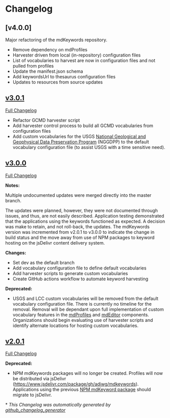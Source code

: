 # Changelog

## [v4.0.0]

Major refactoring of the mdKeywords repository.

- Remove dependency on mdProfiles
- Harvester driven from local (in-repository) configuration files
- List of vocabularies to harvest are now in configuration files and not pulled from profiles
- Update the manifest.json schema
- Add keywordsUrl to thesaurus configuration files
- Updates to resources from source updates

## [v3.0.1](https://github.com/adiwg/mdKeywords/tree/v3.0.1)

[Full Changelog](https://github.com/adiwg/mdKeywords/compare/v3.0.0...v3.0.1)

- Refactor GCMD harvester script
- Add harvester control process to build all GCMD vocabularies from configuration files
- Add custom vocabularies for the USGS [National Geological and Geophysical Data Preservation Program](https://www.usgs.gov/programs/national-geological-and-geophysical-data-preservation-program) (NGGDPP) to the default vocabulary configuration file (to assist USGS with a time sensitive need).

## [v3.0.0](https://github.com/adiwg/mdKeywords/tree/v3.0.0)

[Full Changelog](https://github.com/adiwg/mdKeywords/compare/v2.0.1...v3.0.0)

**Notes:**

Multiple undocumented updates were merged directly into the master branch.

The updates were planned, however, they were not documented through issues, and thus, are not easily described. Application testing demonstrated that the applications using the keywords functioned as expected. A decision was make to retain, and not roll-back, the updates. The mdKeywords version was incremented from v2.0.1 to v3.0.0 to indicate the change in build status and the move away from use of NPM packages to keyword hosting on the jsDelivr content delivery system.

**Changes:**

- Set dev as the default branch
- Add vocabulary configuration file to define default vocabularies
- Add harvester scripts to generate custom vocabularies
- Create GitHub actions workflow to automate keyword harvesting

**Deprecated:**

- USGS and LCC custom vocabularies will be removed from the default vocabulary configuration file. There is currently no timeline for the removal. Removal will be dependant upon full implementation of custom vocabulary features in the [mdProfiles](https://github.com/adiwg/mdProfiles) and [mdEditor](https://github.com/adiwg/mdEditor) components. Organizations should begin evaluating use of harvester scripts and identify alternate locations for hosting custom vocabularies.

## [v2.0.1](https://github.com/adiwg/mdKeywords/tree/v2.0.1)

[Full Changelog](https://github.com/adiwg/mdKeywords/compare/v2.0.0...v2.0.1)

**Deprecated:**

- NPM mdKeywords packages will no longer be created. Profiles will now be distributed via jsDelivr (https://www.jsdelivr.com/package/gh/adiwg/mdkeywords). Applications using the previous [NPM mdKeyword package](https://www.npmjs.com/package/mdkeywords) should migrate to jsDelivr.

\* _This Changelog was automatically generated by [github_changelog_generator](https://github.com/github-changelog-generator/github-changelog-generator)_
